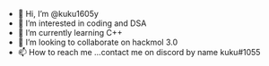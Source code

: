 - 👋 Hi, I’m @kuku1605y
- 👀 I’m interested in coding and DSA
- 🌱 I’m currently learning C++
- 💞️ I’m looking to collaborate on hackmol 3.0
- 📫 How to reach me ...contact me on discord by name kuku#1055

<!---
kuku1605y/kuku1605y is a ✨ special ✨ repository because its `README.md` (this file) appears on your GitHub profile.
You can click the Preview link to take a look at your changes.
--->
